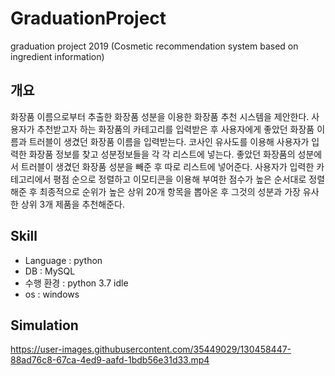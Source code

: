 # GraduationProject
graduation project 2019 (Cosmetic recommendation system based on ingredient information)

## 개요
화장품 이름으로부터 추출한 화장품 성분을 이용한 화장품 추천 시스템을 제안한다. 사용자가 추천받고자 하는 화장품의 카테고리를 입력받은 후 사용자에게 좋았던 화장품 이름과 트러블이 생겼던 화장품 이름을 입력받는다. 코사인 유사도를 이용해 사용자가 입력한 화장품 정보를 찾고 성분정보들을 각 각 리스트에 넣는다. 좋았던 화장품의 성분에서 트러블이 생겼던 화장품 성분을 빼준 후 따로 리스트에 넣어준다. 사용자가 입력한 카테고리에서 평점 순으로 정렬하고 이모티콘을 이용해 부여한 점수가 높은 순서대로 정렬해준 후 최종적으로 순위가 높은 상위 20개 항목을 뽑아온 후 그것의 성분과 가장 유사한 상위 3개 제품을 추천해준다.

## Skill
- Language : python
- DB : MySQL
- 수행 환경 : python 3.7 idle
- os : windows

## Simulation
https://user-images.githubusercontent.com/35449029/130458447-88ad76c8-67ca-4ed9-aafd-1bdb56e31d33.mp4
